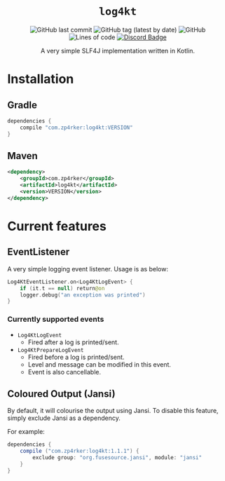 <div align="center">

# `log4kt`

![GitHub last commit](https://img.shields.io/github/last-commit/zp4rker/log4kt?style=flat)
![GitHub tag (latest by date)](https://img.shields.io/github/v/tag/zp4rker/log4kt?label=current+version&style=flat)
![GitHub](https://img.shields.io/github/license/zp4rker/log4kt?style=flat)
![Lines of code](https://img.shields.io/tokei/lines/github/zp4rker/log4kt?style=flat)
[![Discord Badge](https://discordapp.com/api/guilds/647312158832721934/widget.png)](https://zp4rker.com/discord)

A very simple SLF4J implementation written in Kotlin.

</div>

# Installation

## Gradle

```groovy
dependencies {
    compile "com.zp4rker:log4kt:VERSION"
}
```

## Maven

```xml
<dependency>
    <groupId>com.zp4rker</groupId>
    <artifactId>log4kt</artifactId>
    <version>VERSION</version>
</dependency>
```

# Current features

## EventListener

A very simple logging event listener. Usage is as below:

```kotlin
Log4KtEventListener.on<Log4KtLogEvent> {
    if (it.t == null) return@on
    logger.debug("an exception was printed")
}
```

### Currently supported events

- `Log4KtLogEvent`
    - Fired after a log is printed/sent.
- `Log4KtPrepareLogEvent`
    - Fired before a log is printed/sent.
    - Level and message can be modified in this event.
    - Event is also cancellable.
    
## Coloured Output (Jansi)

By default, it will colourise the output using Jansi. To disable this feature, simply exclude Jansi as a dependency.

For example:
```groovy
dependencies {
    compile ("com.zp4rker:log4kt:1.1.1") {
        exclude group: "org.fusesource.jansi", module: "jansi"
    }
}
```